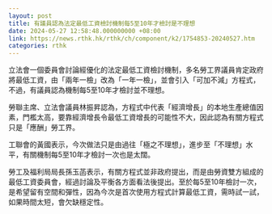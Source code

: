 ```yaml
---
layout: post
title: 有議員認為法定最低工資檢討機制每5至10年才檢討是不理想
date: 2024-05-27 12:58:48.000000000 +08:00
link: https://news.rthk.hk/rthk/ch/component/k2/1754853-20240527.htm
categories: rthk
---
```


立法會一個委員會討論經優化的法定最低工資檢討機制，多名勞工界議員肯定政府將最低工資，由「兩年一檢」改為「一年一檢」，並會引入「可加不減」方程式，不過，有議員認為機制每5至10年才檢討並不理想。

勞聯主席、立法會議員林振昇認為，方程式中代表「經濟增長」的本地生產總值因素，門檻太高，要靠經濟增長令最低工資增長的可能性不大，因此認為有關方程式只是「應酬」勞工界。

工聯會的黃國表示，今次做法只是由過往「極之不理想」，進步至「不理想」水平，有關機制每5至10年才檢討一次也是太闊。

勞工及福利局局長孫玉菡表示，有關方程式並非政府提出，而是由勞資雙方組成的最低工資委員會，經過討論及平衡各方面看法後提出。至於每5至10年檢討一次，是希望留有空間和彈性，因為今次是首次使用方程式計算最低工資，需時試一試，如果時間太短，會欠缺穩定性。

